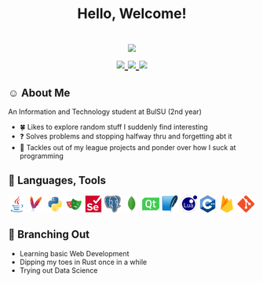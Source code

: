 <div id="header" align="center">
<h1>
  Hello, Welcome!
  <br>
  <br>
  <img src="https://c.tenor.com/W6fLyBLwKRYAAAAC/tenor.gif"/>

  <div id="socials-badges">
  <a href="https://web.facebook.com/profile.php?id=61561051551052">
    <img src="https://img.shields.io/badge/Janver Flores-blue?logo=facebook&logoColor=white&style=for-the-badge"/>
  </a>
  <a href="https://x.com/jamberuu">
    <img src="https://img.shields.io/badge/amfudmvy-black?logo=X&logoColor=white&style=for-the-badge"/>
  </a>
  <a href="https://discord.com/channels/@me">
    <img src="https://img.shields.io/badge/cellulargreentea-blue?logo=discord&logoColor=white&style=for-the-badge"/>
  </a>
</div>
</h1>
</div>

## ☺️ About Me

An Information and Technology student at BulSU (2nd year)

- 🍀 Likes to explore random stuff I suddenly find interesting
- ❓ Solves problems and stopping halfway thru and forgetting abt it
- 🤡 Tackles out of my league projects and ponder over how I suck at programming

## 🔨 Languages, Tools

<div id="lang-tools-icons">
  <img src="https://github.com/devicons/devicon/blob/master/icons/java/java-original.svg" width="35" height="35"/>
  <img src="https://github.com/devicons/devicon/blob/master/icons/maven/maven-original.svg" width="35" height="35"/>
  <img src="https://github.com/devicons/devicon/blob/master/icons/python/python-original.svg" width="35" height="35"/>
  <img src="https://github.com/devicons/devicon/blob/master/icons/playwright/playwright-original.svg" width="35" height="35"/>
  <img src="https://github.com/devicons/devicon/blob/master/icons/selenium/selenium-original.svg" width="35" height="35"/>
  <img src="https://github.com/devicons/devicon/blob/master/icons/postgresql/postgresql-original.svg" width="35" height="35"/>
  <img src="https://github.com/devicons/devicon/blob/master/icons/mongodb/mongodb-original.svg" width="35" height="35"/>
  <img src="https://github.com/devicons/devicon/blob/master/icons/qt/qt-original.svg" width="35" height="35"/>
  <img src="https://github.com/devicons/devicon/blob/master/icons/sqlite/sqlite-original.svg" width="35" height="35"/>
  <img src="https://github.com/devicons/devicon/blob/master/icons/lua/lua-original.svg" width="35" height="35"/>
  <img src="https://github.com/devicons/devicon/blob/master/icons/cplusplus/cplusplus-original.svg" width="35" height="35"/>
  <img src="https://github.com/devicons/devicon/blob/master/icons/firebase/firebase-original.svg" width="35" height="35"/>
  <img src="https://github.com/devicons/devicon/blob/master/icons/git/git-original.svg" width="35" height="35"/>
</div>

## 🌿 Branching Out

- Learning basic Web Development
- Dipping my toes in Rust once in a while
- Trying out Data Science
